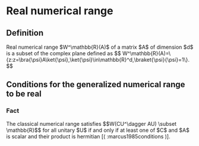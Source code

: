 Real numerical range
====================

Definition
----------

Real numerical range \$W\^\\mathbb{R}(A)\$ of a matrix \$A\$ of
dimension \$d\$ is a subset of the complex plane defined as \$\$
W\^\\mathbb{R}(A)=\\{z:z=\\bra{\\psi}A\\ket{\\psi},\\ket{\\psi}\\in\\mathbb{R}\^d,\\braket{\\psi}{\\psi}=1\\}.
\$\$

Conditions for the generalized numerical range to be real
---------------------------------------------------------

### Fact

The classical numerical range satisfies \$\$W(CU\^\\dagger AU) \\subset
\\mathbb{R}\$\$ for all unitary \$U\$ if and only if at least one of
\$C\$ and \$A\$ is scalar and their product is hermitian \[(
:marcus1985conditions )\].
